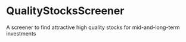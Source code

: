 # QualityStocksScreener
A screener to find attractive high quality stocks for mid-and-long-term investments
